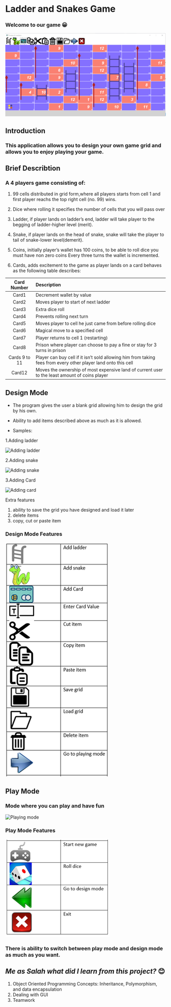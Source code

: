 # **Ladder and Snakes Game**
### Welcome to our game :grinning:
![interface](/readme_image/a.png)
## **Introduction**
### This application allows you to design your own game grid and allows you to enjoy playing your game.
## **Brief Describtion**
### A 4 players game consisting of:
1. 99 cells distributed in grid form,where all players starts from cell 1 and first player reachs the top right cell (no. 99) wins.

1. Dice where rolling it specifies the number of cells that you will pass over
1. Ladder, if player lands on ladder’s end, ladder will take player to the begging of ladder-higher level (merit).

1. Snake, if player lands on the head of snake, snake will take the player to tail of snake-lower level(demerit).

1. Coins, initially player’s wallet has 100 coins, to be able to roll dice you must have non zero coins
Every three turns the wallet is incremented.

1. Cards, adds excitement to the game as player lands on a card behaves as the following table describes:

| Card Number      | Description |
| :---: | :--- |
|Card1       | Decrement wallet by value       |
| Card2   | Moves player to start of next ladder     |
| Card3 | Extra dice roll       |
| Card4 | Prevents rolling next turn       |
| Card5   | Moves player to cell he just came from before rolling dice      |
| Card6      | Magical move to a specified cell       |
| Card7   | Player returns to cell 1 (restarting)        |
| Card8   | Prison where player can choose to pay a fine or stay for 3 turns in prison       |
| Cards 9 to 11   | Player can buy cell if it isn’t sold allowing him from taking fees from every other player land onto this cell         |
| Card12   | Moves the ownership of most expensive land of current user to the least amount of coins player         |

## **Design Mode**
* The program gives the user a blank grid allowing him to design the grid by his own.

* Ability to add items described above as much as it is allowed.
* Samples:

1.Adding ladder

![Adding ladder](https://media.giphy.com/media/UDHSkLYKBNqK99v1je/giphy.gif)


2.Adding snake


![Adding snake](https://media.giphy.com/media/LavWAHYfl3tI4WGcL2/giphy.gif)

3.Adding Card

![Adding card](https://media.giphy.com/media/a2y915UmlvnQKkDYfr/giphy.gif)


Extra features
1. ability to save the grid you have designed and load it later
2. delete items
3. copy, cut or paste item

### **Design Mode Features**

![features](/readme_image/b.PNG)

## **Play Mode**
### Mode where you can play and have fun
![Playing mode](https://media.giphy.com/media/PTFwS4RqTRCq9s7kCy/giphy.gif)

### **Play Mode Features**

![features](/readme_image/c.PNG)


### There is ability to switch between play mode and design mode as much as you want.

## *Me as Salah what did I learn from this project?* :blush:
1. Object Oriented Programming Concepts: Inheritance, Polymorphism, and data encapsulation
1. Dealing with GUI
1. Teamwork

 



